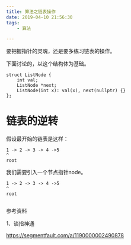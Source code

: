 ```yaml
---
title: 算法之链表操作
date: 2019-04-10 21:56:30
tags:
	- 算法

---
```




要把握指针的灵魂，还是要多练习链表的操作。

下面讨论的，以这个结构体为基础。

```
struct ListNode {
    int val;
    ListNode *next;
    ListNode(int x): val(x), next(nullptr) {}
};
```

# 链表的逆转

假设最开始的链表是这样：

```
1 -> 2 -> 3 -> 4 ->5
^
root
```

我们需要引入一个节点指针node。

```
1 -> 2 -> 3 -> 4 ->5
^
root


```



参考资料

1、谈指神通

https://segmentfault.com/a/1190000002490878